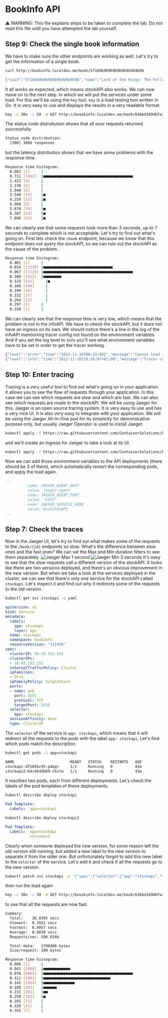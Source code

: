 # BookInfo API

⚠️ WARNING: This file explains steps to be taken to complete the lab. Do not read this file until you have attempted the lab yourself.

## Step 9: Check the single book information
We have to make sure the other endpoints are working as well. Let's try to get the information of a single book.
```bash
curl http://bookinfo.localdev.me/book/5f1b9b9b9b9b9b9b9b9b9b9b
```
```bash
{"uuid":"5f1b9b9b9b9b9b9b9b9b9b9b","name":"Lord of the Rings: The Fellowship of the Ring","author":"J.R.R. Tolkien","currentStock":234}
```
It all works as expected, which means stockAPI also works. We can now move on to the next step. In which we will put the services under some load. For this we'll be using the `hey` tool. `hey` is a load testing tool written in Go. It is very easy to use and displays the results in a very readable format. 
```bash
hey -z 30s -c 50 -m GET http://boookinfo.localdev.me/book/636bd189db7a3afe9ac84af5
```
The status code distrubution shows that all oour requests returned successfully
```bash
Status code distribution:
  [200]	3808 responses
```
but the latency distribution shows that we have some problems with the response time.
```bash
Response time histogram:
  0.002 [1]	    |
  0.711 [3492]	|■■■■■■■■■■■■■■■■■■■■■■■■■■■■■■■■■■■■■■■■
  1.421 [0]	    |
  2.130 [0]   	|
  2.840 [0]	    |
  3.549 [59]   	|■
  4.259 [55]  	|■
  4.968 [0]   	|
  5.678 [76]  	|■
  6.387 [63]  	|■
  7.096 [62]    |■
```
We can clearly see that some requests took more than 3 seconds, up to 7 seconds to complete which is not acceptable. Let's try to find out what's going on.
First lets check the `/book` endpoint, because we know that this endpoint does not query the stockAPI, so we can rule out the stockAPI as the cause of the problem.
```bash
Response time histogram:
  0.001 [1]	    |
  0.034 [13319]	|■■■■■■■■■■■■■■■■■■■■■■■■■■■■■■■
  0.067 [17224]	|■■■■■■■■■■■■■■■■■■■■■■■■■■■■■■■■■■■■■■■■
  0.100 [3412]	|■■■■■■■■
  0.133 [612]	  |■
  0.166 [160]	  |
  0.199 [58]	  |
  0.232 [37]	  |
  0.264 [15]	  |
  0.297 [5]	    |
  0.330 [1]	    |
```
We can clearly see that the response time is very low, which means that the problem is not in the infoAPI. We have to check the stockAPI, but it does not have an ingress on its own.
We should notice there's a line in the log of the infoAPI mentioning tracer config not found on the environment variables. And if you set the log level to `Info` you'll see what environment variables have to be set in order to get the tracer working.
```bash
{"level":"error","time":"2022-11-16T08:23:08Z","message":"Cannot load tracer config from env"}
{"level":"info","time":"2022-11-16T10:26:07+01:00","message":"Tracer configuration can be set via the following environment variables JAEGER_AGENT_HOST - the host name of the jaeger agent JAEGER_AGENT_PORT - the port number of the jaeger agent JAEGER_SERVICE_NAME - the name of the service to report to the jaeger agent (e.g. bookInfoAPI)"}
```

## Step 10: Enter tracing
Tracing is a very useful tool to find out what's going on in your application. It allows you to see the flow of requests through your application. In this case we can see which requests are slow and which are fast. We can also see which requests are made to the stockAPI. We will be using Jaeger for this. Jaeger is an open source tracing system. It is very easy to use and has a very nice UI. It is also very easy to integrate with your application. We will be using the Jaeger All-In-One pod for its simplicity for demonstrative purpose only, but usually Jaeger Operator is used to install Jaeger. 
```bash
kubectl apply -f https://raw.githubusercontent.com/ContainerSolutions/bookinfo/main/k8s/final/08-jaeger-all-in-one.yaml
```
and we'll create an ingress for Jaeger to take a look at its UI.
```bash
kubectl apply -f https://raw.githubusercontent.com/ContainerSolutions/bookinfo/main/k8s/final/09-jaeger-ingress.yaml
```
Now we can add those environment variables to the API deployments (there should be 3 of them), which automatically restart the corresponding pods, and apply the load again.
```yaml
...
        - name: JAEGER_AGENT_HOST
          value: jaeger-agent
        - name: JAEGER_AGENT_PORT
          value: "6831"
        - name: JAEGER_SERVICE_NAME
          value: bookInfoAPI
...
```
## Step 7: Check the traces
Now in the Jaeger UI, let's try to find out what makes some of the requests to the `/book/{id}` endpoints so slow. What's the difference between slow ones and the fast ones? We can set the Max and Min duration filters to see them separately.
![Jaeger Max 1 second](img/jaeger-max1.jpg)
![Jaeger Min 3 seconds](img/jaeger-min3.jpg)
It's easy to see that the slow requests call a different version of the stockAPI. It looks like there are two versions deployed, and there's an obvious improvement in the new version. But when we take a look at the services deployed in the cluster, we can see that there's only one service for the stockAPI called `stockapi`. Let's inspect it and find out why it redirects some of the requests to the old version.
```bash
kubectl get svc stockapi -o yaml
```
```yaml
apiVersion: v1
kind: Service
metadata:
  labels:
    app: stockapi
    layer: api
  name: stockapi
  namespace: bookinfo
  resourceVersion: "311459"
spec:
  clusterIP: 10.43.152.152
  clusterIPs:
  - 10.43.152.152
  internalTrafficPolicy: Cluster
  ipFamilies:
  - IPv4
  ipFamilyPolicy: SingleStack
  ports:
  - name: web
    port: 5555
    protocol: TCP
    targetPort: 5555
  selector:
    app: stockapi
  sessionAffinity: None
  type: ClusterIP
```
The `selector` of the service is `app: stockapi`, which means that it will redirect all the requests to the pods with the label `app: stockapi`. Let's find which pods match the description.
```bash
kubectl get pods -l app=stockapi
```
```bash
NAME                         READY   STATUS    RESTARTS   AGE
stockapi-df585bc95-p4qqr     1/1     Running   0          41m
stockapi2-64c4b4db69-x5vlm   1/1     Running   0          41m
```
It macthes two pods, each from different deployments. Let's check the labels of the pod templates of these deployments.
```bash
kubectl describe deploy stockapi
```
```yaml
Pod Template:
  Labels:  app=stockapi
```
```bash
kubectl describe deploy stockapi2
```
```yaml
Pod Template:
  Labels:  app=stockapi
           version=2
```
Clearly when someone deployed the new version, for some reason left the old version still running, but added a new label to the new version to separate it from the older one. But unfortunately forgot to add this new label to the `selector` of the service. Let's add it and check if all the requests go to the new version.
```bash
kubectl patch svc stockapi -p '{"spec":{"selector":{"app":"stockapi","version":"2"}}}'
```
then run the load again
```bash
hey -z 30s -c 50 -m GET http://boookinfo.localdev.me/book/636bd189db7a3afe9ac84af5
```
to see that all the requests are now fast.
```bash
Summary:
  Total:	30.0385 secs
  Slowest:	0.3552 secs
  Fastest:	0.0057 secs
  Average:	0.0838 secs
  Requests/sec:	596.0346

  Total data:	1790400 bytes
  Size/request:	100 bytes

Response time histogram:
  0.006 [1]	    |
  0.041 [2068]  |■■■■■■■■■■■■
  0.076 [6883]  |■■■■■■■■■■■■■■■■■■■■■■■■■■■■■■■■■■■■■■■■
  0.111 [5081]  |■■■■■■■■■■■■■■■■■■■■■■■■■■■■■■
  0.145 [2364]  |■■■■■■■■■■■■■■
  0.180 [983]   |■■■■■■
  0.215 [301]   |■■
  0.250 [102]   |■
  0.285 [73]    |
  0.320 [41]    |
  0.355 [7]     |
```